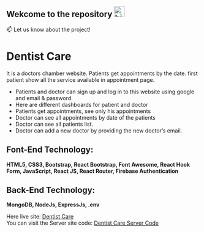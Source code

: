 
## Wekcome to the repository <img src="https://user-images.githubusercontent.com/1303154/88677602-1635ba80-d120-11ea-84d8-d263ba5fc3c0.gif" width="28px" alt="hi">


:mailbox: Let us know about the project!

# Dentist Care

It is a doctors chamber website. Patients get appointments by the date. first patient show all the service available in appointment page.

- Patients and doctor can sign up and log in to this website using google and email & password. 
- Here are different dashboards for patient and doctor
- Patients get appointments, see only his appointments 
- Doctor can see all appointments by date of the patients
- Doctor can see all patients list.
- Doctor can add a new doctor by providing the new doctor’s email.

## Font-End Technology: 
**HTML5, CSS3, Bootstrap, React Bootstrap, Font Awesome, React Hook Form, JavaScript, React JS, React Router, Firebase Authentication**

## Back-End Technology:
**MongoDB, NodeJs, ExpressJs, .env**

Here live site: [Dentist Care](https://dentist-care.netlify.app/) <br/>
You can visit the Server site code: [Dentist Care Server Code](https://github.com/ShahriarShubho/dentist-care-server)

